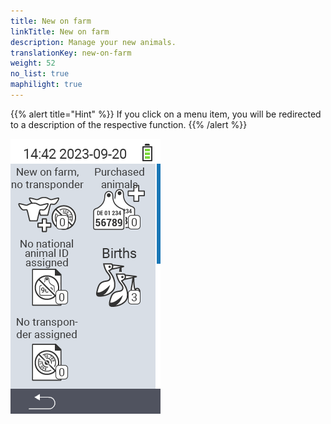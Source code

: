 ```yaml
---
title: New on farm
linkTitle: New on farm
description: Manage your new animals.
translationKey: new-on-farm
weight: 52
no_list: true
maphilight: true
---
```

{{% alert title="Hint" %}}
If you click on a menu item, you will be redirected to a description of the respective function.
{{% /alert %}}

<img src="images/newonfarm.png" alt="VitalControl New on farm" title="New on farm" usemap="#workmap" class="maphilight" />

<map name="workmap">
  <area shape="rect" coords="3,40,116,160" alt="New on farm, no transponder" title="Here you assign a transponder to new animals without a transponder&#10;Mouse click: open documentation" href="/en/docs/new-on-farm/new-no-transponder/">
  <area shape="rect" coords="3,160,116,280" alt="No national animal ID assigned" title="Here you can view all animals that have not yet been assigned an national animal ID and assign an national animal ID&#10;Mouse click: open documentation" href="/en/docs/new-on-farm/no-national-animal-id-assigned/">
  <area shape="rect" coords="3,280,116,399" alt="No transponder assigned" title="Here you can view all animals that have not yet been assigned a transponder and assign a transponder to them&#10;Mouse click: open documentation" href="/en/docs/new-on-farm/no-transponder-assigned/">

  <area shape="rect" coords="116,40,230,160" alt="Purchased animals" title="Here you can view your current purchases and export the data&#10;Mouse click: open documentation" href="/en/docs/new-on-farm/purchased-animals/">
  <area shape="rect" coords="116,160,230,280" alt="Births" title="Here you can see your births and create an export file&#10;Mouse click: open documentation" href="/en/docs/new-on-farm/births/">
  <area shape="rect" coords="1,401,100,439" alt="Back" title="Jump back one level&#10;Mouse click: to the documentation" href="/en/docs/menu/mainmenu/">
</map>

